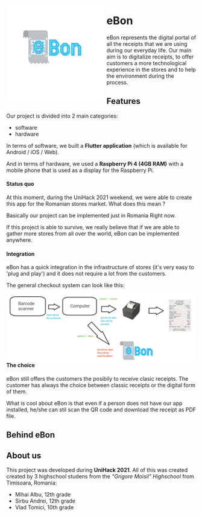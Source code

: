 <img src="images/logo.png"
     alt="eBon logo"
     style="float: left; margin-right: 10px; height: 256px; width: 256px;">

# eBon

eBon represents the digital portal of all the receipts that we are using during our everyday life. 
Our main aim is to digitalize receipts, to offer customers a more technological experience in the stores and to help the environment during the process.

## Features
Our project is divided into 2 main categories:
  - software 
  - hardware

In terms of software, we built a **Flutter application** (which is available for Android / iOS / Web). 

And in terms of hardware, we used a **Raspberry Pi 4 (4GB RAM)** with a mobile phone that is used as a display for the Raspberry Pi. 

#### Status quo 
At this moment, during the UniHack 2021 weekend, we were able to create this app for the Romanian stores market. What does this mean ? 

Basically our project can be implemented just in Romania Right now. 

If this project is able to survive, we really believe that if we are able to gather more stores from all over the world, eBon can be implemented anywhere.

#### Integration
eBon has a quick integration in the infrastructure of stores (it's very easy to 'plug and play') and it does not require a lot from the customers. 

The general checkout system can look like this:

<img src="images/the-process.png"
     alt="checkout scheme"
     style="float: left; margin-right: 10px; heigh: 509; width: 1415;">


#### The choice
eBon still offers the customers the posibily to receive clasic receipts. The customer has always the choice between classic receipts or the digital form of them.

What is cool about eBon is that even if a person does not have our app installed, he/she can stil scan the QR code and download the receipt as PDF file. 


## Behind eBon



## About us 
This project was developed during **UniHack 2021**. All of this was created created by 3 highschool studens from the *"Grigore Moisil" Highschool* from Timisoara, Romania:
- Mihai Albu, 12th grade
- Sirbu Andrei, 12th grade
- Vlad Tomici, 10th grade
